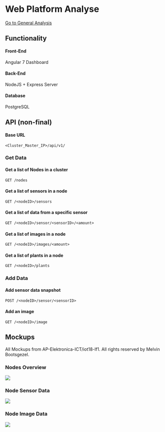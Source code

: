 # Web Platform Analyse
[Go to General Analysis](../../analysis#web-platform)

## Functionality
#### Front-End
Angular 7 Dashboard

#### Back-End
NodeJS + Express Server

#### Database
PostgreSQL

## API (non-final)
#### Base URL
```<Cluster_Master_IP>/api/v1/```

### Get Data
#### Get a list of Nodes in a cluster
```GET /nodes```

#### Get a list of sensors in a node
```GET /<nodeID>/sensors```

#### Get a list of data from a specific sensor
```GET /<nodeID>/sensor/<sensorID>/<amount>```

#### Get a list of images in a node
```GET /<nodeID>/images/<amount>```

#### Get a list of plants in a node
```GET /<nodeID>/plants```

### Add Data
#### Add sensor data snapshot
```POST /<nodeID>/sensor/<sensorID>```

#### Add an image
```GET /<nodeID>/image```

## Mockups
All Mockups from AP-Elektronica-ICT/iot18-lf1. All rights reserved by Melvin Bootsgezel.
### Nodes Overview
![](https://raw.githubusercontent.com/AP-Elektronica-ICT/iot18-lf1/master/doc/img/mockups/my_labfarm_mockup.png)
### Node Sensor Data
![](https://raw.githubusercontent.com/AP-Elektronica-ICT/iot18-lf1/master/doc/img/mockups/labfarm_overview_mockup.png)
### Node Image Data
![](https://raw.githubusercontent.com/AP-Elektronica-ICT/iot18-lf1/master/doc/img/mockups/picture_overview_mockup.png)